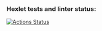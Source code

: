 ### Hexlet tests and linter status:
[![Actions Status](https://github.com/aushevimran/fullstack-javascript-project-44/workflows/hexlet-check/badge.svg)](https://github.com/aushevimran/fullstack-javascript-project-44/actions)